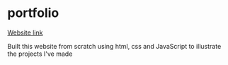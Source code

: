 # portfolio
<a href="https://mohamedsuwan.github.io" target="_blank">Website link</a>

Built this website from scratch using html, css and JavaScript to illustrate the projects I've made
